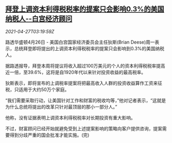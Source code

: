 <!--1619494262000-->
[拜登上调资本利得税税率的提案只会影响0.3%的美国纳税人--白宫经济顾问](https://cn.reuters.com/article/biden-tax-impact-0426-mon-idCNKBS2CE07R)
------

<div><i>2021-04-27T03:19:59Z</i></div><p>路透华盛顿4月26日 - 美国白宫国家经济委员会主任狄斯(Brian Deese)周一表示，总统拜登即将提出的上调资本利得税税率的提案只会影响到0.3%的美国纳税人。</p><p>据路透报导，拜登本周将提议将收入超过100万美元的个人的资本利得税税率提高近一倍，至39.6%，这将是自1920年代以来针对投资收益的最高税率。</p><p>狄斯表示，即将宣布的上调税率提案将把最高收入人群的投资收益算作工资来征税，只适用于大约50万个家庭。</p><p>“我们需要采取行动，让美国针对工作和财富的税收均等，”他对记者表示，“这就是为什么总统将提出的改革只针对最顶层的那小一部分人。”</p><p>他称，没有证据表明上调资本利得税税率对长期投资有重大影响。</p><p>不过，财富顾问已经开始就避免受到上述提案影响的策略向客户提供咨询，提案需要得到分歧严重的国会批准才能实施。(完)</p>

